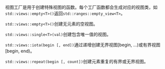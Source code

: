 视图工厂是用于创建特殊视图的函数。每个工厂函数都会生成对应的视图类，如`std::views::empty<T>()`返回`std::ranges::empty_view<T>`。

`std::views::empty<T>()`创建无元素的空视图。

`std::views::single<T>(val)`创建包含唯一值的视图。

`std::views::iota(begin [, end])`通过递增创建无界视图[begin, ...)或有界视图[begin, end)。

`std::views::repeat(begin [, count])`创建元素重复的有界或无界视图。